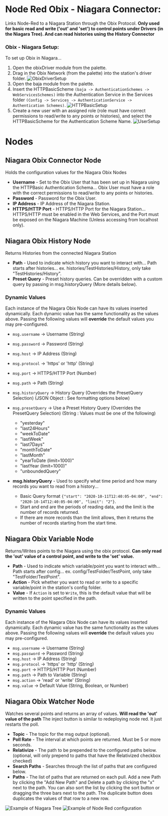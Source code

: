 # Node Red Obix - Niagara Connector:

Links Node-Red to a Niagara Station through the Obix Protocol. **Only used for basic read and write ('out' and 'set') to control points under Drivers (in the Niagara Tree). And can read histories using the History Connector**

### Obix - Niagara Setup:

To set up Obix in Niagara...

1. Open the obixDriver module from the palette.
2. Drag in the Obix Network (from the palette) into the station's driver folder.
   ![ObixDriverSetup](https://github.com/adamz0210/NodeRed_Niagara_Obix_Node/blob/master/ObixDriverSetup.jpg?raw=true 'ObixDriverSetup')
3. Open the baja module from the palette.
4. Insert the HTTPBasicScheme `(baja -> AuthenticationSchemes -> WebServicesSchemes)` into the Authentication Service in the Services folder `(Config -> Services -> AuthenticationService -> Authentication Schemes)`.
   ![HTTPBasicSetup](https://github.com/adamz0210/NodeRed_Niagara_Obix_Node/blob/master/HTTPBasicSetup.jpg?raw=true 'HTTPBasicSetup')
5. Create a new user with an assigned role (role must have correct permissions to read/write to any points or histories), and select the HTTPBasicScheme for the Authentication Scheme Name.
   ![UserSetup](https://github.com/adamz0210/NodeRed_Niagara_Obix_Node/blob/master/UserSetup.jpg?raw=true 'UserSetup')

# Nodes

## Niagara Obix Connector Node

Holds the configuration values for the Niagara Obix Nodes

- **Username** - Set to the Obix User that has been set up in Niagara using the HTTPBasic Authentication Schema... Obix User must have a role with the correct permissions to read/write to any points or histories.
- **Password** - Password for the Obix User.
- **IP Address** - IP Address of the Niagara Station.
- **HTTPS/HTTP Port** - HTTPS/HTTP Port for the Niagara Station... HTTPS/HTTP must be enabled in the Web Services, and the Port must be exposed on the Niagara Machine (Unless accessing from localhost only).

## Niagara Obix History Node

Returns Histories from the connected Niagara Station

- **Path** - Used to indicate which history you want to interact with... Path starts after histories... ex. histories/TestHistories/History, only take "TestHistories/History".
- **Preset Query** - Preset history queries. Can be overridden with a custom query by passing in msg.historyQuery (More details below).

### Dynamic Values

Each instance of the Niagara Obix Node can have its values inserted dynamically. Each dynamic value has the same functionality as the values above. Passing the following values will **override** the default values you may pre-configured.

- `msg.username` -> Username (String)
- `msg.password` -> Password (String)
- `msg.host` -> IP Address (String)
- `msg.protocol` -> 'https' or 'http' (String)
- `msg.port` -> HTTPS/HTTP Port (Number)
- `msg.path` -> Path (String)
- `msg.historyQuery` -> History Query (Overrides the PresetQuery Selection) (JSON Object : See formatting options below)
- `msg.presetQuery` -> Use a Preset History Query (Overrides the PresetQuery Selection) (String : Values must be one of the following)

  - "yesterday"
  - "last24Hours"
  - "weekToDate"
  - "lastWeek"
  - "last7Days"
  - "monthToDate"
  - "lastMonth"
  - "yearToDate (limit=1000)"
  - "lastYear (limit=1000)"
  - "unboundedQuery"

- **msg.historyQuery** - Used to specify what time period and how many records you want to read from a history...
  - Basic Query format `{"start": "2020-10-11T12:40:05-04:00", "end": "2020-10-14T12:40:05-04:00", "limit": "2"}`.
  - Start and end are the periods of reading data, and the limit is the number of records returned.
  - If there are more records than the limit allows, then it returns the number of records starting from the start time.

## Niagara Obix Variable Node

Returns/Writes points to the Niagara using the obix protocol. **Can only read the 'out' value of a control point, and write to the 'set' value.**

- **Path** - Used to indicate which variable/point you want to interact with... Path starts after config... ex. config/TestFolder/TestPoint, only take "TestFolder/TestPoint".
- **Action** - Pick whether you want to read or write to a specific variable/point in the station's config folder.
- **Value** - If `Action` is set to `Write`, this is the default value that will be written to the point specified in the path.

### Dynamic Values

Each instance of the Niagara Obix Node can have its values inserted dynamically. Each dynamic value has the same functionality as the values above. Passing the following values will **override** the default values you may pre-configured.

- `msg.username` -> Username (String)
- `msg.password` -> Password (String)
- `msg.host` -> IP Address (String)
- `msg.protocol` -> 'https' or 'http' (String)
- `msg.port` -> HTTPS/HTTP Port (Number)
- `msg.path` -> Path to Variable (String)
- `msg.action` -> 'read' or 'write' (String)
- `msg.value` -> Default Value (String, Boolean, or Number)

## Niagara Obix Watcher Node

Watches several points and returns an array of values. **Will read the 'out' value of the path**
The inject button is similar to redeploying node red. It just restarts the poll.

- **Topic** - The topic for the msg output (optional).
- **Poll Rate** - The interval at which points are returned. Must be 5 or more seconds.
- **Relativize** - The path to be prepended to the configured paths below. (optional, will only prepend to paths that have the Relativized checkbox checked)
- **Search Paths** - Searches through the list of paths that are configured below.
- **Paths** - The list of paths that are returned on each pull. Add a new Path by clicking the "Add New Path" and Delete a path by clicking the "x" next to the path. You can also sort the list by clicking the sort button or dragging the three bars next to the path. The duplicate button does duplicates the values of that row to a new row.

![Example of Niagara Tree](https://github.com/adamz0210/NodeRed_Niagara_Obix_Node/blob/master/Watcher/niagara.jpg?raw=true 'Example of Niagara Tree')
![Example of Node Red configuration](https://github.com/adamz0210/NodeRed_Niagara_Obix_Node/blob/master/Watcher/nodered.jpg?raw=true 'Example of Node Red configuration')
